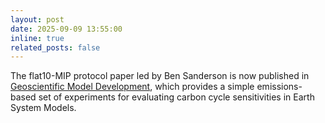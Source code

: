 ```yaml
---
layout: post
date: 2025-09-09 13:55:00
inline: true
related_posts: false
---
```


The flat10-MIP protocol paper led by Ben Sanderson is now published in [Geoscientific Model Development](https://gmd.copernicus.org/articles/18/5699/2025/), which provides a simple emissions-based set of experiments for evaluating carbon cycle sensitivities in Earth System Models.